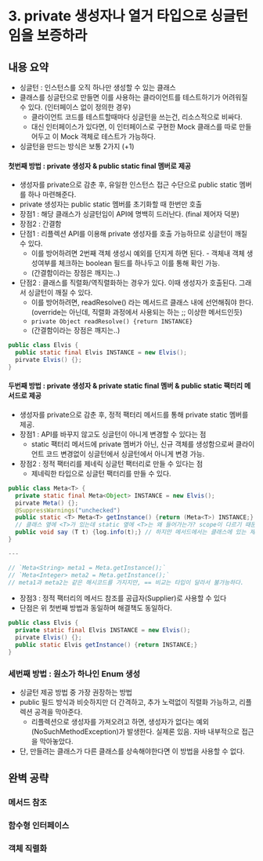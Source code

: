 # 3. private 생성자나 열거 타입으로 싱글턴임을 보증하라

## 내용 요약
 * 싱글턴 : 인스턴스를 오직 하나만 생성할 수 있는 클래스
 * 클래스를 싱글턴으로 만들면 이를 사용하는 클라이언트를 테스트하기가 어려워질 수 있다. (인터페이스 없이 정의한 경우)
    * 클라이언트 코드를 테스트할때마다 싱글턴을 쓰는건, 리소스적으로 비싸다.
    * 대신 인터페이스가 있다면, 이 인터페이스로 구현한 Mock 클래스를 따로 만들어두고 이 Mock 객체로 테스트가 가능하다.
 * 싱글턴을 만드는 방식은 보통 2가지 (+1)


#### 첫번째 방법 : private 생성자 & public static final 멤버로 제공
 * 생성자를 private으로 감춘 후, 유일한 인스턴스 접근 수단으로 public static 멤버를 하나 마련해준다.
 * private 생성자는 public static 멤버를 초기화할 때 한번만 호출
 * 장점1 : 해당 클래스가 싱글턴임이 API에 명백히 드러난다. (final 제어자 덕분)
 * 장점2 : 간결함
 * 단점1 : 리플렉션 API를 이용해 private 생성자를 호출 가능하므로 싱글턴이 깨질 수 있다.
    * 이를 방어하려면 2번째 객체 생성시 예외를 던지게 하면 된다. - 객체내 객체 생성여부를 체크하는 boolean 필드를 하나두고 이를 통해 확인 가능.
    * (간결함이라는 장점은 깨지는..)
 * 단점2 : 클래스를 직렬화/역직렬화하는 경우가 있다. 이때 생성자가 호출된다. 그래서 싱글턴이 깨질 수 있다.
    * 이를 방어하려면, readResolve() 라는 메서드르 클래스 내에 선언해줘야 한다. (override는 아닌데, 직렬화 과정에서 사용되는 하는 ;; 이상한 메서드인듯)
    * `private Object readResolve() {return INSTANCE}`
    * (간결함이라는 장점은 깨지는..)
```java
public class Elvis {
  public static final Elvis INSTANCE = new Elvis();
  pirvate Elvis() {};
}
```

#### 두번째 방법 : private 생성자 & private static final 멤버 & public static 팩터리 메서드로 제공
 * 생성자를 private으로 감춘 후, 정적 팩터리 메서드를 통해 private static 멤버를 제공.
 * 장점1 : API를 바꾸지 않고도 싱글턴이 아니게 변경할 수 있다는 점
    * static 팩터리 메서드에 private 멤버가 아닌, 신규 객체를 생성함으로써 클라이언트 코드 변경없이 싱글턴에서 싱글턴에서 아니게 변경 가능.
 * 장점2 : 정적 팩터리를 제네릭 싱글턴 팩터리로 만들 수 있다는 점
    * 제네릭한 타입으로 싱글턴 팩터리를 만들 수 있다.

```java
public class Meta<T> {
  private static final Meta<Object> INSTANCE = new Elvis();
  pirvate Meta() {};
  @SuppressWarnings("unchecked")
  public static <T> Meta<T> getInstance() {return (Meta<T>) INSTANCE;} 
  // 클래스 옆에 <T>가 있는데 static 옆에 <T>는 왜 들어가는가? scope이 다르기 때문. 여기선 클래스에서 선언한 제네릭과 다른 문자를 사용해도 된다.
  public void say (T t) {log.info(t);} // 하지만 메서드에서는 클래스에 있는 제네릭 T를 그대로 사용해야 한다.
}

---

// `Meta<String> meta1 = Meta.getInstance();`
// `Meta<Integer> meta2 = Meta.getInstance();`
// meta1과 meta2는 같은 해시코드를 가지지만, == 비교는 타입이 달라서 불가능하다.

```

 * 장점3 : 정적 팩터리의 메서드 참조를 공급자(Supplier)로 사용할 수 있다
 * 단점은 위 첫번째 방법과 동일하며 해결책도 동일하다.

```java
public class Elvis {
  private static final Elvis INSTANCE = new Elvis();
  pirvate Elvis() {};
  public static Elvis getInstance() {return INSTANCE;}
}
```

### 세번째 방법 : 원소가 하나인 Enum 생성
 * 싱글턴 제공 방법 중 가장 권장하는 방법
 * public 필드 방식과 비슷하지만 더 간격하고, 추가 노력없이 직렬화 가능하고, 리플렉션 공격을 막아준다.
    * 리플렉션으로 생성자를 가져오려고 하면, 생성자가 없다는 예외(NoSuchMethodException)가 발생한다. 실제론 있음. 자바 내부적으로 접근을 막아놓았다.
 * 단, 만들려는 클래스가 다른 클래스를 상속해야한다면 이 방법을 사용할 수 없다.



## 완벽 공략
### 메서드 참조


### 함수형 인터페이스


### 객체 직렬화
